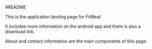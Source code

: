 #README

This is the application landing page for FitMeal 

It includes more information on the android app and there is also a download link. 

About and contact information are the main components of this page.